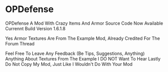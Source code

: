 # OPDefense
OPDefense A Mod With Crazy Items And Armor
Source Code Now Available
Currennt Build Version 1.6.1.8

Yes Armor Textures Are From The Example Mod, Already Credited For The Forum Thread

Feel Free To Leave Any Feedback (Be Tips, Suggestions, Anything)
Anything About Textures From The Example I DO NOT Want To Hear
Lastly Do Not Copy My Mod, Just Like I Wouldn't Do With Your Mod
